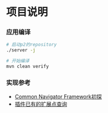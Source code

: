 项目说明
===

### 应用编译

``` bash
# 启动p2的repository
./server -j

# 开始编译
mvn clean verify
```

### 实现参考

- [Common Navigator Framework初探](https://blog.csdn.net/andywangcn/article/details/8257953)
- [插件已有的扩展点查询](https://help.eclipse.org/neon/index.jsp?topic=%2Forg.eclipse.platform.doc.isv%2Freference%2Fapi%2Forg%2Feclipse%2Fui%2Factions%2FActionFactory.html)